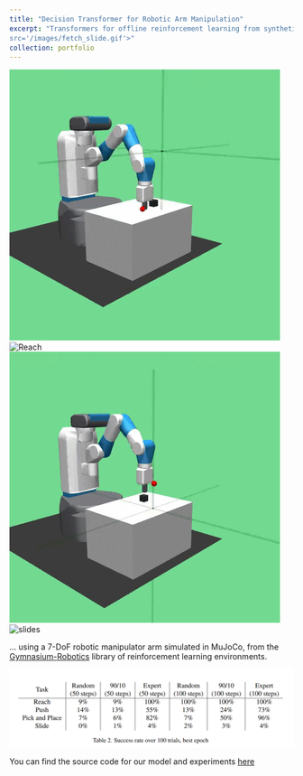 ```yaml
---
title: "Decision Transformer for Robotic Arm Manipulation"
excerpt: "Transformers for offline reinforcement learning from synthetic data for robotics<br/><img
src='/images/fetch_slide.gif'>"
collection: portfolio
---
```


![Push](/images/push.gif)![Reach](/images/reach.gif)
![pick_and_place](/images/pick_and_place.gif)![slides](/images/slide.gif)

... using a 7-DoF robotic manipulator arm simulated in MuJoCo, from the [Gymnasium-Robotics](https://robotics.farama.org/envs/fetch/) library of reinforcement
learning environments.

![table](/images/decision_transformer_table.png)

You can find the source code for our model and experiments [here](https://github.com/Aidan-B1409/AI535_DecisionTransformer)
